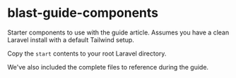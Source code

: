 # blast-guide-components

Starter components to use with the guide article. Assumes you have a clean Laravel install with a default Tailwind setup.

Copy the `start` contents to your root Laravel directory.

We've also included the complete files to reference during the guide.
